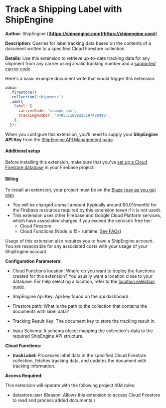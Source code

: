 # Track a Shipping Label with ShipEngine

**Author**: ShipEngine (**[https://shipengine.com](https://shipengine.com)**)

**Description**: Queries for label tracking data based on the contents of a document written to a specified Cloud Firestore collection.




**Details**: Use this extension to retrieve up-to-date tracking data for any shipment from any carrier using a valid tracking number and a [supported carrier code](https://www.shipengine.com/docs/tracking/#supported-carriers).

Here's a basic example document write that would trigger this extension:

```js
admin
  .firestore()
  .collection('shipments')
  .add({
    label: {
      carrierCode: 'stamps_com',
      trackingNumber: '9405511899223197428490',
    },
  });
```

When you configure this extension, you'll need to supply your **ShipEngine API Key** from the [ShipEngine API Management page](https://app.shipengine.com/#/portal/apimanagement).

#### Additional setup

Before installing this extension, make sure that you've [set up a Cloud Firestore database](https://firebase.google.com/docs/firestore/quickstart) in your Firebase project.

#### Billing

To install an extension, your project must be on the [Blaze (pay as you go) plan](https://firebase.google.com/pricing)

- You will be charged a small amount (typically around $0.01/month) for the Firebase resources required by this extension (even if it is not used).
- This extension uses other Firebase and Google Cloud Platform services, which have associated charges if you exceed the service’s free tier:
  - Cloud Firestore
  - Cloud Functions (Node.js 15+ runtime. [See FAQs](https://firebase.google.com/support/faq#extensions-pricing))

Usage of this extension also requires you to have a ShipEngine account. You are responsible for any associated costs with your usage of your ShipEngine account.




**Configuration Parameters:**

* Cloud Functions location: Where do you want to deploy the functions created for this extension? You usually want a location close to your database. For help selecting a location, refer to the [location selection guide](https://firebase.google.com/docs/functions/locations).

* ShipEngine Api Key: Api key found on the api dashboard.


* Firestore path: What is the path to the collection that contains the documents with label data?


* Tracking Result Key: The document key to store the tracking result in.


* Input Schema: A schema object mapping the collection's data to the required ShipEngine API structure.




**Cloud Functions:**

* **trackLabel:** Processes label data in the specified Cloud Firestore collection, fetches tracking data, and updates the document with tracking information.



**Access Required**:



This extension will operate with the following project IAM roles:

* datastore.user (Reason: Allows this extension to access Cloud Firestore to read and process added documents.)
